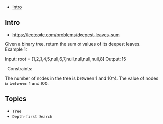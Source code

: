 - [Intro](#intro)

## Intro

- https://leetcode.com/problems/deepest-leaves-sum

Given a binary tree, return the sum of values of its deepest leaves.
 
Example 1:


Input: root = [1,2,3,4,5,null,6,7,null,null,null,null,8]
Output: 15

 
Constraints:

The number of nodes in the tree is between 1 and 10^4.
The value of nodes is between 1 and 100.


## Topics

- `Tree`
- `Depth-first Search`


